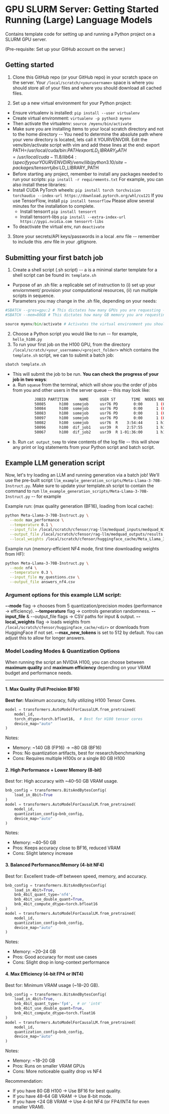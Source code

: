 # GPU SLURM Server: Getting Started Running (Large) Language Models

Contains template code for setting up and running a Python project on a SLURM GPU server.

(Pre-requisite: Set up your GitHub account on the server.)

## Getting started

1. Clone this GitHub repo (or your GitHub repo) in your scratch space on the server. Your ```/local/scratch/<yourusername>``` space is where you should store all of your files and where you should download all cached files.

2. Set up a new virtual environment for your Python project:

* Ensure virtualenv is installed: ```pip install --user virtualenv```
* Create virtual environment: ```virtualenv -p python3 myenv```
* Then activate the virtualenv: ```source /myenv/bin/activate```
* Make sure you are installing items to your local scratch directory and not to the home directory -- You need to determine the absolute path where your venv directory is located, lets call it YOURVENVDIR. Edit the venv/bin/activate script with vim and add these lines at the end: export PATH=/usr/local/cuda/bin:$PATH export LD_LIBRARY_PATH=/usr/local/cuda-11.8/lib64:(specify your YOURVENVDIR)/venv/lib/python3.10/site-packages/tensorrt_libs:$LD_LIBRARY_PATH
* Before starting any project, remember to install any packages needed to run your scripts:  ```pip install -r requirements.txt```
For example, you can also install these libraries:
* Install CUDA PyTorch wheels: ```pip install torch torchvision torchaudio --index-url https://download.pytorch.org/whl/cu121```
If you use TensorFlow, install ```pip install tensorflow``` Please allow several minutes for the installation to complete.
  * Install tensorrt ```pip install tensorrt```
  * Install tensorrt-libs ```pip install --extra-index-url https://pypi.nvidia.com tensorrt-libs```
* To deactivate the virtual env, run ```deactivate```


3. Store your secrets/API keys/passwords in a local .env file -- remember to include this .env file in your .gitignore.

## Submitting your first batch job

1. Create a shell script (.sh script) -- a is a minimal starter template for a shell script can be found in: ```template.sh```

* Purpose of an .sh file: a replicable set of instruction to (i) set up your enviornment/ provision your computational resources, (ii) run multiple scripts in sequence.
* Parameters you may change in the .sh file, depending on your needs:

```python
#SBATCH --gres=gpu:2 # This dictates how many GPUs you are requesting -- either 1 or 2 (maximum 2)
#SBATCH --mem=80GB # This dictates how many GB memory you are requesting (between 40GB - 160) -- if less than 40GB do not use H100.

source myenv/bin/activate # Activates the virtual environment you should have created before running the .sh script. 
```

2. Choose a Python script you would like to run -- for example, ```hello_h100.py```
3. To run your first job on the H100 GPU, from the directory ```/local/scratch/<your_username>/<project_folder>``` which contains the ```template.sh``` script, we can to submit a batch job:

```bash
sbatch template.sh
```

* This will submit the job to be run. **You can check the progress of your job in two ways**:
* a. Run ```squeue``` from the terminal, which will show you the order of jobs from you and other users in the server queue -- this may look like:

```bash
             JOBID PARTITION     NAME     USER ST       TIME  NODES NODELIST(REASON)
             50085      h100  somejob     usr76 PD       0:00      1 (QOSMaxGRESPerUser)
             50084      h100  somejob     usr76 PD       0:00      1 (QOSMaxGRESPerUser)
             50083      h100  somejob     usr76 PD       0:00      1 (QOSMaxGRESPerUser)
             50097      h100  somejob     usr76 PD       0:00      1 (QOSMaxGRESPerUser)
             50082      h100  somejob     usr76  R    3:54:44      1 h100server
             50096      h100  dif_job1    usr39  R    2:57:55      1 h100server
             50067      h100  dif_job2    usr39  R 1-01:36:00      1 h100server
```

* b. Run ```cat output_temp``` to view contents of the log file -- this will show any print or log statements from your Python script and batch script.


## Example LLM generation script

Now, let's try loading an LLM and running generation via a batch job! We'll use the pre-built script ```llm_example_generation_scripts/Meta-Llama-3-70B-Instruct.py```. Make sure to update your template.sh script to contain the command to run ```llm_example_generation_scripts/Meta-Llama-3-70B-Instruct.py``` -- for example

Example run: (max quality generation (BF16), loading from local cache):

```bash
python Meta-Llama-3-70B-Instruct.py \
  --mode max_performance \
  --temperature 0.1 \
  --input_file /local/scratch/cfensor/rag-llm/medquad_inputs/medquad_NIDDK_qa_dataset.csv \
  --output_file /local/scratch/cfensor/rag-llm/medquad_outputs/results.csv \
  --local_weights /local/scratch/cfensor/huggingface_cache/Meta_Llama_3_1_70B
```

Example run (memory-efficient NF4 mode, first time downloading weights from HF):

```bash
python Meta-Llama-3-70B-Instruct.py \
  --mode nf4 \
  --temperature 0.3 \
  --input_file my_questions.csv \
  --output_file answers_nf4.csv
```

### Argument options for this example LLM script:

**--mode** flag → chooses from 5 quantization/precision modes (performance → efficiency).
**--temperature** flag → controls generation randomness.
**--input_file** & --output_file flags → CSV paths for input & output.
**--local_weights** flag → loads weights from ```/local/scratch/cfensor/huggingface_cache/<dir>``` or downloads from HuggingFace if not set.
**--max_new_tokens** is set to 512 by default. You can adjust this to allow for longer answers.


### Model Loading Modes & Quantization Options

When running the script an NVIDIA H100, you can choose between **maximum quality** and **maximum efficiency** depending on your VRAM budget and performance needs.

---

#### 1. **Max Quality (Full Precision BF16)**  

**Best for:** Maximum accuracy, fully utilizing H100 Tensor Cores.

```python
model = transformers.AutoModelForCausalLM.from_pretrained(
    model_id,
    torch_dtype=torch.bfloat16,  # Best for H100 tensor cores
    device_map="auto"
)
```

Notes:

* Memory: ~140 GB (FP16) → ~80 GB (BF16)
* Pros: No quantization artifacts, best for research/benchmarking
* Cons: Requires multiple H100s or a single 80 GB H100

#### 2. High Performance + Lower Memory (8-bit)

Best for: High accuracy with ~40–50 GB VRAM usage.

```python
bnb_config = transformers.BitsAndBytesConfig(
    load_in_8bit=True
)
model = transformers.AutoModelForCausalLM.from_pretrained(
    model_id,
    quantization_config=bnb_config,
    device_map="auto"
)
```

Notes:

* Memory: ~40–50 GB
* Pros: Keeps accuracy close to BF16, reduced VRAM
* Cons: Slight latency increase

#### 3. Balanced Performance/Memory (4-bit NF4)

Best for: Excellent trade-off between speed, memory, and accuracy.

```python 
bnb_config = transformers.BitsAndBytesConfig(
    load_in_4bit=True,
    bnb_4bit_quant_type='nf4',  
    bnb_4bit_use_double_quant=True,
    bnb_4bit_compute_dtype=torch.bfloat16
)
model = transformers.AutoModelForCausalLM.from_pretrained(
    model_id,
    quantization_config=bnb_config,
    device_map="auto"
)
```

Notes:

* Memory: ~20–24 GB
* Pros: Good accuracy for most use cases
* Cons: Slight drop in long-context performance

#### 4. Max Efficiency (4-bit FP4 or INT4)

Best for: Minimum VRAM usage (~18–20 GB).

```python
bnb_config = transformers.BitsAndBytesConfig(
    load_in_4bit=True,
    bnb_4bit_quant_type='fp4',  # or 'int4'
    bnb_4bit_use_double_quant=True,
    bnb_4bit_compute_dtype=torch.float16
)
model = transformers.AutoModelForCausalLM.from_pretrained(
    model_id,
    quantization_config=bnb_config,
    device_map="auto"
)
```

Notes:

* Memory: ~18–20 GB
* Pros: Runs on smaller VRAM GPUs
* Cons: More noticeable quality drop vs NF4

Recommendation:

* If you have 80 GB H100 → Use BF16 for best quality.
* If you have 48–64 GB VRAM → Use 8-bit mode.
* If you have <24 GB VRAM → Use 4-bit NF4 (or FP4/INT4 for even smaller VRAM).
